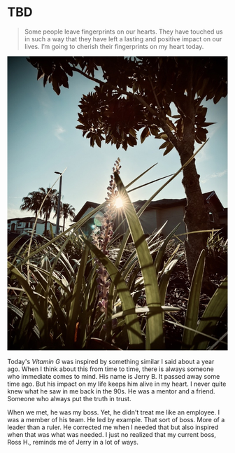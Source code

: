 # TBD

> Some people leave fingerprints on our hearts. They have touched us in such a way that they have left a lasting and positive impact on our lives. I’m going to cherish their fingerprints on my heart today.

![Sunrise through blades of grass](./media/IMG_7878.jpeg)

Today's *Vitamin G* was inspired by something similar I said about a year ago. When I think about this from time to time, there is always someone who immediate comes to mind. His name is Jerry B. It passed away some time ago. But his impact on my life keeps him alive in my heart. I never quite knew what he saw in me back in the 90s. He was a mentor and a friend. Someone who always put the truth in trust.

When we met, he was my boss. Yet, he didn't treat me like an employee. I was a member of his team. He led by example. That sort of boss. More of a leader than a ruler. He corrected me when I needed that but also inspired when that was what was needed. I just no realized that my current boss, Ross H., reminds me of Jerry in a lot of ways.

